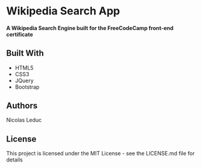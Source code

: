 # Wikipedia Search App
#### A Wikipedia Search Engine built for the FreeCodeCamp front-end certificate

## Built With
* HTML5
* CSS3
* JQuery
* Bootstrap

## Authors
Nicolas Leduc

## License
This project is licensed under the MIT License - see the LICENSE.md file for details

